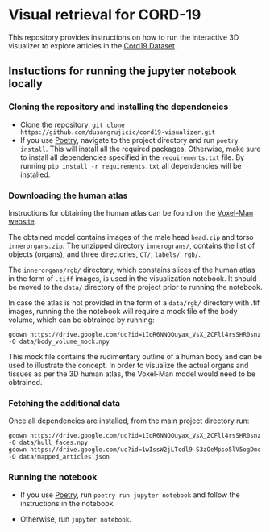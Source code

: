 # Visual retrieval for CORD-19

This repository provides instructions on how to run the interactive 3D visualizer to explore articles in the [Cord19 Dataset](https://www.kaggle.com/allen-institute-for-ai/CORD-19-research-challenge).

## Instuctions for running the jupyter notebook locally

### Cloning the repository and installing the dependencies

- Clone the repository: `git clone https://github.com/dusangrujicic/cord19-visualizer.git`
- If you use [Poetry](https://python-poetry.org/), navigate to the project directory and run `poetry install`. This will install all the required packages. Otherwise, make sure to install all dependencies specified in the `requirements.txt` file. By running `pip install -r requirements.txt` all dependencies will be installed.

### Downloading the human atlas

Instructions for obtaining the human atlas can be found on the [Voxel-Man website](https://www.voxel-man.com/segmented-inner-organs-of-the-visible-human/).

The obtained model contains images of the male head `head.zip` and torso `innerorgans.zip`. The unzipped directory `innerograns/`, contains the list of objects (organs), and three directories, `CT/`, `labels/`, `rgb/`.

The `innerorgans/rgb/` directory, which constains slices of the human atlas in the form of `.tiff` images, is used in the visualization notebook. It should be moved to the `data/` directory of the project prior to running the notebook.

In case the atlas is not provided in the form of a `data/rgb/` directory with .tif images, running the the notebook will require a mock file of the body volume, which can be obtrained by running:
```shell
gdown https://drive.google.com/uc?id=1IoR6NNQQuyax_VsX_ZCFll4rsSHR0snz -O data/body_volume_mock.npy
```
This mock file contains the rudimentary outline of a human body and can be used to illustrate the concept. In order to visualize the actual organs and tissues as per the 3D human atlas, the Voxel-Man model would need to be obtrained. 

### Fetching the additional data

Once all dependencies are installed, from the main project directory run:

```shell
gdown https://drive.google.com/uc?id=1IoR6NNQQuyax_VsX_ZCFll4rsSHR0snz -O data/hull_faces.npy
gdown https://drive.google.com/uc?id=1wIssW2jLTcdl9-S3zOeMpso5lV5ogDmc -O data/mapped_articles.json
```

### Running the notebook

- If you use [Poetry](https://python-poetry.org/), run `poetry run jupyter notebook` and follow the instructions in the notebook.

- Otherwise, run `jupyter notebook`.
